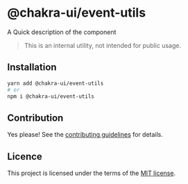 # @chakra-ui/event-utils

A Quick description of the component

> This is an internal utility, not intended for public usage.

## Installation

```sh
yarn add @chakra-ui/event-utils
# or
npm i @chakra-ui/event-utils
```

## Contribution

Yes please! See the
[contributing guidelines](https://github.com/chakra-ui/chakra-ui/blob/master/CONTRIBUTING.md)
for details.

## Licence

This project is licensed under the terms of the
[MIT license](https://github.com/chakra-ui/chakra-ui/blob/master/LICENSE).
